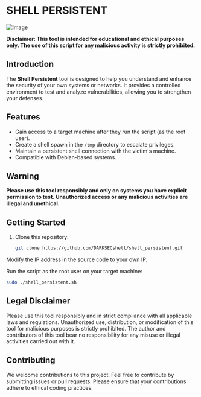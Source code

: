 # SHELL PERSISTENT

![Image](https://github.com/DARKSECshell/shell_persistent/assets/121623691/93b2f403-b4f3-452f-9ca9-ac996a620ecd)

**Disclaimer: This tool is intended for educational and ethical purposes only. The use of this script for any malicious activity is strictly prohibited.**

## Introduction

The **Shell Persistent** tool is designed to help you understand and enhance the security of your own systems or networks. It provides a controlled environment to test and analyze vulnerabilities, allowing you to strengthen your defenses.

## Features

- Gain access to a target machine after they run the script (as the root user).
- Create a shell spawn in the `/tmp` directory to escalate privileges.
- Maintain a persistent shell connection with the victim's machine.
- Compatible with Debian-based systems.

## Warning

**Please use this tool responsibly and only on systems you have explicit permission to test. Unauthorized access or any malicious activities are illegal and unethical.**

## Getting Started

1. Clone this repository:

   ```bash
   git clone https://github.com/DARKSECshell/shell_persistent.git
Modify the IP address in the source code to your own IP.

Run the script as the root user on your target machine:
   
   ```bash
 sudo ./shell_persistent.sh
```

## Legal Disclaimer

Please use this tool responsibly and in strict compliance with all applicable laws and regulations. Unauthorized use, distribution, or modification of this tool for malicious purposes is strictly prohibited. The author and contributors of this tool bear no responsibility for any misuse or illegal activities carried out with it.

## Contributing

We welcome contributions to this project. Feel free to contribute by submitting issues or pull requests. Please ensure that your contributions adhere to ethical coding practices.
